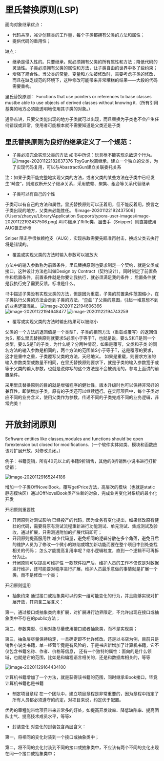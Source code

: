 # 里氏替换原则(LSP)
面向对象继承优点：
- 代码共享，减少创建类的工作量，每个子类都拥有父类的方法和属性；
- 提供代码的重用性；

缺点：
- 继承是侵入性的。只要继承，就必须拥有父类的所有属性和方法；降低代码的灵活性。子类必须拥有父类的属性和方法，让子类自由的世界中多了些约束；
- 增强了耦合性。当父类的常量、变量和方法被修改时，需要考虑子类的修改，而且在缺乏规范的环境下，这种修改可能带来非常糟糕的结果——大段的代码需要重构。

里氏替换原则：
Functions that use pointers or references to base classes mustbe able to use objects of derived classes without knowing it.（所有引用基类的地方必须能透明地使用其子类的对象。）

通俗点讲，只要父类能出现的地方子类就可以出现，而且替换为子类也不会产生任何错误或异常，使用者可能根本就不需要知道是父类还是子类

## 里氏替换原则为良好的继承定义了一个规范：
- 子类必须完全实现父类的方法
如书中所说：玩具枪不能实现杀敌这个行为。
![image-20201122182637376](https://raw.githubusercontent.com/WalkingSun/WindBlog/gh-pages/images/img/image-20201122182637376.png)
ToyGun脱离继承，建立一个独立的父类，为了实现代码复用，可以与AbastractGun建立关联委托关系

注：如果子类不能完整地实现父类的方法，或者父类的某些方法在子类中已经发生“畸变”，则建议断开父子继承关系，采用依赖、聚集、组合等关系代替继承

- 子类可以有自己的个性

子类可以有自己的方法和属性。里氏替换原则可以正着用，但不能反着用，换言之子类出现的地方，父类未必能胜任。
![image-20201122192437506](/Users/zhaoyu/Library/Application Support/typora-user-images/image-20201122192437506.png)
AUG继承了Rifle类，狙击手（Snipper）则直接使用AUG狙击步枪

Sniper 阻击手很依赖枪支（AUG），实现杀敌需要先瞄准再射击，换成父类去执行将是错误的。

- 覆盖或实现父类的方法时输入参数可以被放大

方法中的输入参数称为前置条件，里氏替换原则也要求制定一个契约，就是父类或接口，这种设计方法也叫做Design by Contract（契约设计），同时制定了前置条件和后置条件，前置条件就是你要让我执行，就必须满足我的条件；
后置条件就是我执行完了需要反馈，标准是什么。

书中描述子类没有实现父类的方法，但是因为重载，子类的前置条件范围缩小，在子类执行父类的方法会走到子类的方法，“歪曲”了父类的意图，引起一堆意想不到的业务逻辑混乱。
![image-20201122194606366](https://raw.githubusercontent.com/WalkingSun/WindBlog/gh-pages/images/img/image-20201122194606366.png)
![image-20201122194648477](https://raw.githubusercontent.com/WalkingSun/WindBlog/gh-pages/images/img/image-20201122194648477.png)
![image-20201122194743259](https://raw.githubusercontent.com/WalkingSun/WindBlog/gh-pages/images/img/image-20201122194743259.png)

- 覆写或实现父类的方法时输出结果可以被缩小

父类的一个方法的返回值是一个类型T，子类的相同方法（重载或覆写）的返回值为S，那么里氏替换原则就要求S必须小于等于T，也就是说，要么S和T是同一个类型，要么S是T的子类，为什么呢？分两种情况，如果是覆写，父类和子类
的同名方法的输入参数是相同的，两个方法的范围值S小于等于T，这是覆写的要求，这才是重中之重，子类覆写父类的方法，天经地义。
如果是重载，则要求方法的输入参数类型或数量不相同，在里氏替换原则要求下，就是子类的输入参数宽于或等于父类的输入参数，也就是说你写的这个方法是不会被调用的，参考上面讲的前置条件。

采用里氏替换原则的目的就是增强程序的健壮性，版本升级时也可以保持非常好的兼容性。即使增加子类，原有的子类还可以继续运行。在实际项目中，每个子类对应不同的业务含义，使用父类作为参数，传递不同的子类完成不同的业务逻辑，非常完美！

# 开放封闭原则
Software entities like classes,modules and functions should be open forextension but closed for modifications.（一个软件实体如类、模块和函数应该对扩展开放，对修改关闭。）

例子：书籍促销，所有40元以上的书籍9折销售，其他的8折销售小说书进行打折促销；

![image-20201129165244186](https://raw.githubusercontent.com/WalkingSun/WindBlog/gh-pages/images/ws2/image-20201129165244186.png)

增加一个子类OffNovelBook，覆写getPrice方法，高层次的模块（也就是static静态模块区）通过OffNovelBook类产生新的对象，完成业务变化对系统的最小化开发

开闭原则重要性
- 开闭原则对测试影响
已经投产的代码，因为业务有变化提出，如果修改原有健壮的代码，需要将原有测试流程重新进行功能测试、单元测试、集成测试及验收，通过扩展，只需测通附加的扩展代码即可；
- 开闭原则提高服用性
减少代码量，避免相同的逻辑分散在多个角落，避免日后的维护人员为了修改一个微小的缺陷或增加新功能而要在整个项目中到处查找相关的代码；
怎么才能提高复用率呢？缩小逻辑粒度，直到一个逻辑不可再拆分为止。
- 开闭原则可以提高可维护性
一款软件投产后，维护人员的工作不仅仅是对数据进行维护，还可能要对程序进行扩展，维护人员最乐意做的事情就是扩展一个类，而不是修改一个类；

开闭原则运用
- 抽象约束
通过接口或抽象类可以约束一组可能变化的行为，并且能够实现对扩展开放，其包含三层含义：

第一，通过接口或抽象类约束扩展，对扩展进行边界限定，不允许出现在接口或抽象类中不存在的public方法；

第二，参数类型、引用对象尽量使用接口或者抽象类，而不是实现类；

第三，抽象层尽量保持稳定，一旦确定即不允许修改。还是以书店为例，目前只是销售小说类书籍，单一经营毕竟是有风险的，于是书店新增加了计算机书籍，它不仅包含书籍名称、作者、价格等信息，
还有一个独特的属性：面向的是什么领域，也就是它的范围，比如是和编程语言相关的，还是和数据库相关的，等等

![image-20201129164434100](https://raw.githubusercontent.com/WalkingSun/WindBlog/gh-pages/images/ws2/image-20201129164434100.png)

计算机书籍增加了一个方法，就是获得该书籍的范围，同时继承IBook接口，毕竟计算机书籍也是书籍

- 制定项目章程
在一个团队中，建立项目章程是非常重要的，因为章程中指定了所有人员都必须遵守的约定，对项目来说，约定优于配置。

优秀的章程能带给项目带来非常多的好处，如提高开发效率、降低缺陷率、提高团队士气、提高技术成员水平，等等x

- 封装变化
对变化的封装包含两层含义：

第一，将相同的变化封装到一个接口或抽象类中；

第二，将不同的变化封装到不同的接口或抽象类中，不应该有两个不同的变化出现在同一个接口或抽象类中；

